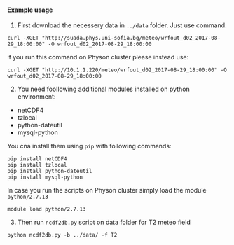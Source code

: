 #### Example usage

1. First download the necessery data in ```../data``` folder. Just use command:


```
curl -XGET "http://suada.phys.uni-sofia.bg/meteo/wrfout_d02_2017-08-29_18:00:00" -O wrfout_d02_2017-08-29_18:00:00
```

if you run this command on Physon cluster please instead use:

```
curl -XGET "http://10.1.1.220/meteo/wrfout_d02_2017-08-29_18:00:00" -O wrfout_d02_2017-08-29_18:00:00
```

2. You need foollowing additional modules installed on python environment:

* netCDF4
* tzlocal
* python-dateutil
* mysql-python

You cna install them using ```pip``` with following commands:

```
pip install netCDF4
pip install tzlocal
pip install python-dateutil
pip install mysql-python
```

In case you run the scripts on Physon cluster simply load the module ```python/2.7.13```

```
module load python/2.7.13
```

3. Then run ```ncdf2db.py``` script on data folder for T2 meteo field


```
python ncdf2db.py -b ../data/ -f T2

```
